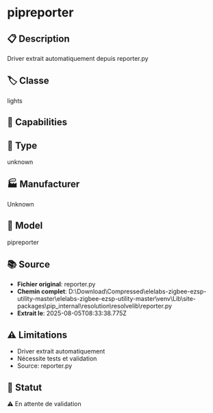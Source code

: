 # pipreporter

## 📋 Description
Driver extrait automatiquement depuis reporter.py

## 🏷️ Classe
lights

## 🔧 Capabilities


## 📡 Type
unknown

## 🏭 Manufacturer
Unknown

## 📱 Model
pipreporter

## 📚 Source
- **Fichier original**: reporter.py
- **Chemin complet**: D:\Download\Compressed\elelabs-zigbee-ezsp-utility-master\elelabs-zigbee-ezsp-utility-master\venv\Lib\site-packages\pip\_internal\resolution\resolvelib\reporter.py
- **Extrait le**: 2025-08-05T08:33:38.775Z

## ⚠️ Limitations
- Driver extrait automatiquement
- Nécessite tests et validation
- Source: reporter.py

## 🚀 Statut
⚠️ En attente de validation
